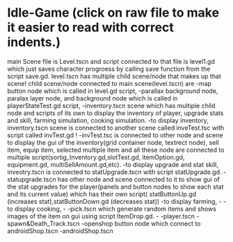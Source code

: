 # Idle-Game (click on raw file to make it easier to read with correct indents.)
main Scene file is Level.tscn and script connected to that file is level1.gd which just saves character progroess by calling save function from the script save.gd. level.tscn has multiple child scene/node that makes up that scene! child scene/node connected to main scene(level.tscn) are 
      -map button node which is called in level.gd script, 
      -parallax background node, paralax layer node, and background node which is called in playerStateTest.gd script, 
      -inventory.tscn scene which has multiple child node and scripts of its own to display the inventory of player, upgrade stats and skill, farming simulation, cooking
      simulation. 
          -to display inventory, inventory.tscn scene is connected to  another scene called inveTest.tsc with script called invTest.gd ! 
              -invTest.tsc is connected to other node and scene to display the gui of the inventory(grid container node, textrect node), sell item, equip item, selected
              multiple item and  all these node are connected to multiple script(sortig_Inventory.gd,slotTest.gd, itemOption.gd, equipment.gd, multiSellAmount.gd,etc).
          -to display upgrade and stat skill, inveotry.tscn is connected to statUpgrade.tscn with script statUpgrade.gd.
                -statupgrade.tscn has other node and scene connected to it to show gui of the stat upgrades for the player(panels and button nodes to show each stat and
                its current value) which has their own script( statButtonUp.gd (increases stat),statButtonDown.gd (decreases stat))
          -to display farming,
                -
          -to display cooking,
                -
      -pick.tscn which generate random items and shows images of the item on gui using script ItemDrop.gd.
          -
      -player.tscn
      -spawn&Death_Track.tscn
      -openshop button node which connect to androidShop.tscn
      -androidShop.tscn

          
          
      
